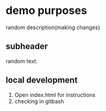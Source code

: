 # demo purposes

random description(making changes)

## subheader
random text.

## local development
1. Open index.html for instructions
2. checking in gitbash